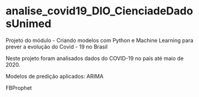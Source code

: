 # analise_covid19_DIO_CienciadeDadosUnimed
Projeto do módulo - Criando modelos com Python e Machine Learning para prever a evolução do Covid - 19 no Brasil

Neste projeto foram analisados dados do COVID-19 no país até maio de 2020.

Modelos de predição aplicados:
 ARIMA
 
 FBProphet
